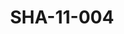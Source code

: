 ---
pid: SHA-11-004
title: SHA-11-004
language: ar
original_label: 
rights: شرحبيل احمد
location_of_original: شرحبيل احمد
photographer_or_studio: 
scanned_from: photograph 14.5 by 20.7
_date: '1966'
location: اثيوبيا، اديس ابابا
description: جمهور من معجبين شرحبيل احمد وهرامبي
additional_notes: 
permission_display: 'yes'
on_server: 'no'
on_website: 'no'
permalink: /photopages/ar/SHA-11-004
layout: photo-page
---